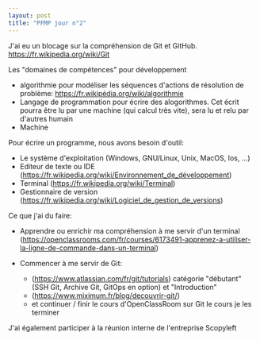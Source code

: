 ```yaml
--- 
layout: post
title: "PFMP jour n°2"
--- 
```


J'ai eu un blocage sur la compréhension de Git et GitHub.
https://fr.wikipedia.org/wiki/Git

Les "domaines de compétences" pour développement
- algorithmie pour modéliser les séquences d'actions de résolution de problème:
https://fr.wikipédia.org/wiki/algorithmie
- Langage de programmation pour écrire des alogorithmes.
Cet écrit pourra être lu par une machine (qui calcul très vite), sera lu et relu par d'autres humain
- Machine

Pour écrire un programme, nous avons besoin d'outil:
- Le système d'exploitation (Windows, GNU/Linux, Unix, MacOS, Ios, ...)
- Editeur de texte ou IDE
(https://fr.wikipedia.org/wiki/Environnement_de_développement)
- Terminal (https://fr.wikipedia.org/wiki/Terminal)
- Gestionnaire de version 
(https://fr.wikipedia.org/wiki/Logiciel_de_gestion_de_versions)

Ce que j'ai du faire:
- Apprendre ou enrichir ma compréhension à me servir d'un terminal
(https://openclassrooms.com/fr/courses/6173491-apprenez-a-utiliser-la-ligne-de-commande-dans-un-terminal)

- Commencer à me servir de Git: 
  - (https://www.atlassian.com/fr/git/tutorials) 
  catégorie "débutant" (SSH Git, Archive Git, GitOps en option) et "Introduction"
  - (https://www.miximum.fr/blog/decouvrir-git/)
  - et continuer / finir le cours d'OpenClassRoom sur Git 
    le cours je les terminer 

J'ai également participer à la réunion interne de l'entreprise Scopyleft
